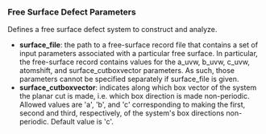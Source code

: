 ### Free Surface Defect Parameters

Defines a free surface defect system to construct and analyze.

- __surface_file__: the path to a free-surface record file that contains a set of input parameters associated with a particular free surface.  In particular, the free-surface record contains values for the a_uvw, b_uvw, c_uvw, atomshift, and surface_cutboxvector parameters.  As such, those parameters cannot be specified separately if surface_file is given.
- __surface_cutboxvector__: indicates along which box vector of the system the planar cut is made, i.e. which box direction is made non-periodic.  Allowed values are 'a', 'b', and 'c' corresponding to making the first, second and third, respectively, of the system's box directions non-periodic.  Default value is 'c'.